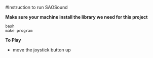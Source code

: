 #Instruction to run SAOSound

**Make sure your machine install the library we need for this project**

	bash
	make program


**To Play**

 * move the joystick button up
	